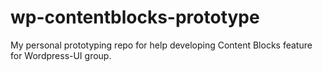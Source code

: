wp-contentblocks-prototype
==========================

My personal prototyping repo for help developing Content Blocks feature for Wordpress-UI group.

